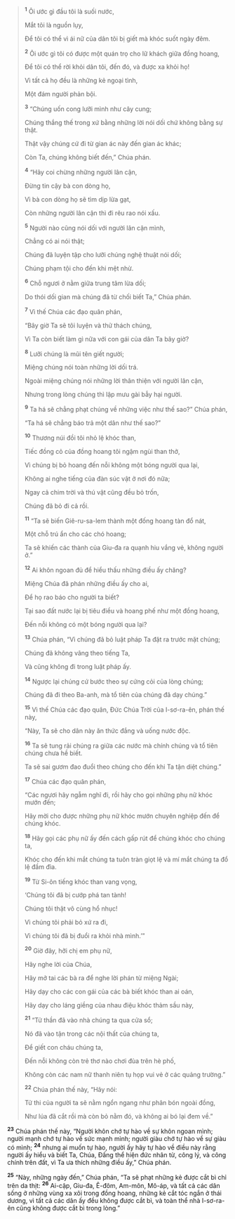 > <sup><b>1</b></sup> Ôi ước gì đầu tôi là suối nước,
>
> Mắt tôi là nguồn lụy,
>
> Ðể tôi có thể vì ái nữ của dân tôi bị giết mà khóc suốt ngày đêm.
>
> <sup><b>2</b></sup> Ôi ước gì tôi có được một quán trọ cho lữ khách giữa đồng hoang,
>
> Ðể tôi có thể rời khỏi dân tôi, đến đó, và được xa khỏi họ!
>
> Vì tất cả họ đều là những kẻ ngoại tình,
>
> Một đám người phản bội.
>
> <sup><b>3</b></sup> “Chúng uốn cong lưỡi mình như cây cung;
>
> Chúng thắng thế trong xứ bằng những lời nói dối chứ không bằng sự thật.
>
> Thật vậy chúng cứ đi từ gian ác này đến gian ác khác;
>
> Còn Ta, chúng không biết đến,” Chúa phán.
>
> <sup><b>4</b></sup> “Hãy coi chừng những người lân cận,
>
> Ðừng tin cậy bà con dòng họ,
>
> Vì bà con dòng họ sẽ tìm dịp lừa gạt,
>
> Còn những người lân cận thì đi rêu rao nói xấu.
>
> <sup><b>5</b></sup> Người nào cũng nói dối với người lân cận mình,
>
> Chẳng có ai nói thật;
>
> Chúng đã luyện tập cho lưỡi chúng nghệ thuật nói dối;
>
> Chúng phạm tội cho đến khi mệt nhừ.
>
> <sup><b>6</b></sup> Chỗ ngươi ở nằm giữa trung tâm lừa dối;
>
> Do thói dối gian mà chúng đã từ chối biết Ta,” Chúa phán.
>
> <sup><b>7</b></sup> Vì thế Chúa các đạo quân phán,
>
> “Bây giờ Ta sẽ tôi luyện và thử thách chúng,
>
> Vì Ta còn biết làm gì nữa với con gái của dân Ta bây giờ?
>
> <sup><b>8</b></sup> Lưỡi chúng là mũi tên giết người;
>
> Miệng chúng nói toàn những lời dối trá.
>
> Ngoài miệng chúng nói những lời thân thiện với người lân cận,
>
> Nhưng trong lòng chúng thì lập mưu gài bẫy hại người.
>
> <sup><b>9</b></sup> Ta há sẽ chẳng phạt chúng về những việc như thế sao?” Chúa phán,
>
> “Ta há sẽ chẳng báo trả một dân như thế sao?”
>
> <sup><b>10</b></sup> Thương núi đồi tôi nhỏ lệ khóc than,
>
> Tiếc đồng cỏ của đồng hoang tôi ngậm ngùi than thở,
>
> Vì chúng bị bỏ hoang đến nỗi không một bóng người qua lại,
>
> Không ai nghe tiếng của đàn súc vật ở nơi đó nữa;
>
> Ngay cả chim trời và thú vật cũng đều bỏ trốn,
>
> Chúng đã bỏ đi cả rồi.
>
> <sup><b>11</b></sup> “Ta sẽ biến Giê-ru-sa-lem thành một đống hoang tàn đổ nát,
>
> Một chỗ trú ẩn cho các chó hoang;
>
> Ta sẽ khiến các thành của Giu-đa ra quạnh hiu vắng vẻ, không người ở.”
>
> <sup><b>12</b></sup> Ai khôn ngoan đủ để hiểu thấu những điều ấy chăng?
>
> Miệng Chúa đã phán những điều ấy cho ai,
>
> Ðể họ rao báo cho người ta biết?
>
> Tại sao đất nước lại bị tiêu điều và hoang phế như một đồng hoang,
>
> Ðến nỗi không có một bóng người qua lại?
>
> <sup><b>13</b></sup> Chúa phán, “Vì chúng đã bỏ luật pháp Ta đặt ra trước mặt chúng;
>
> Chúng đã không vâng theo tiếng Ta,
>
> Và cũng không đi trong luật pháp ấy.
>
> <sup><b>14</b></sup> Ngược lại chúng cứ bước theo sự cứng cỏi của lòng chúng;
>
> Chúng đã đi theo Ba-anh, mà tổ tiên của chúng đã dạy chúng.”
>
> <sup><b>15</b></sup> Vì thế Chúa các đạo quân, Ðức Chúa Trời của I-sơ-ra-ên, phán thế này,
>
> “Này, Ta sẽ cho dân này ăn thức đắng và uống nước độc.
>
> <sup><b>16</b></sup> Ta sẽ tung rải chúng ra giữa các nước mà chính chúng và tổ tiên chúng chưa hề biết.
>
> Ta sẽ sai gươm đao đuổi theo chúng cho đến khi Ta tận diệt chúng.”
>
> <sup><b>17</b></sup> Chúa các đạo quân phán,
>
> “Các ngươi hãy ngẫm nghĩ đi, rồi hãy cho gọi những phụ nữ khóc mướn đến;
>
> Hãy mời cho được những phụ nữ khóc mướn chuyên nghiệp đến để chúng khóc.
>
> <sup><b>18</b></sup> Hãy gọi các phụ nữ ấy đến cách gấp rút để chúng khóc cho chúng ta,
>
> Khóc cho đến khi mắt chúng ta tuôn tràn giọt lệ và mí mắt chúng ta đổ lệ đầm đìa.
>
> <sup><b>19</b></sup> Từ Si-ôn tiếng khóc than vang vọng,
>
> ‘Chúng tôi đã bị cướp phá tan tành!
>
> Chúng tôi thật vô cùng hổ nhục!
>
> Vì chúng tôi phải bỏ xứ ra đi,
>
> Vì chúng tôi đã bị đuổi ra khỏi nhà mình.’”
>
> <sup><b>20</b></sup> Giờ đây, hỡi chị em phụ nữ,
>
> Hãy nghe lời của Chúa,
>
> Hãy mở tai các bà ra để nghe lời phán từ miệng Ngài;
>
> Hãy dạy cho các con gái của các bà biết khóc than ai oán,
>
> Hãy dạy cho láng giềng của nhau điệu khóc thảm sầu này,
>
> <sup><b>21</b></sup> “Tử thần đã vào nhà chúng ta qua cửa sổ;
>
> Nó đã vào tận trong các nội thất của chúng ta,
>
> Ðể giết con cháu chúng ta,
>
> Ðến nỗi không còn trẻ thơ nào chơi đùa trên hè phố,
>
> Không còn các nam nữ thanh niên tụ họp vui vẻ ở các quảng trường.”
>
> <sup><b>22</b></sup> Chúa phán thế này, “Hãy nói:
>
> Tử thi của người ta sẽ nằm ngổn ngang như phân bón ngoài đồng,
>
> Như lúa đã cắt rồi mà còn bỏ nằm đó, và không ai bó lại đem về.”

<sup><b>23</b></sup> Chúa phán thế này, “Người khôn chớ tự hào về sự khôn ngoan mình; người mạnh chớ tự hào về sức mạnh mình; người giàu chớ tự hào về sự giàu có mình; <sup><b>24</b></sup> nhưng ai muốn tự hào, người ấy hãy tự hào về điều này rằng người ấy hiểu và biết Ta, Chúa, Ðấng thể hiện đức nhân từ, công lý, và công chính trên đất, vì Ta ưa thích những điều ấy,” Chúa phán.

<sup><b>25</b></sup> “Này, những ngày đến,” Chúa phán, “Ta sẽ phạt những kẻ được cắt bì chỉ trên da thịt: <sup><b>26</b></sup> Ai-cập, Giu-đa, Ê-đôm, Am-môn, Mô-áp, và tất cả các dân sống ở những vùng xa xôi trong đồng hoang, những kẻ cắt tóc ngắn ở thái dương, vì tất cả các dân ấy đều không được cắt bì, và toàn thể nhà I-sơ-ra-ên cũng không được cắt bì trong lòng.”
